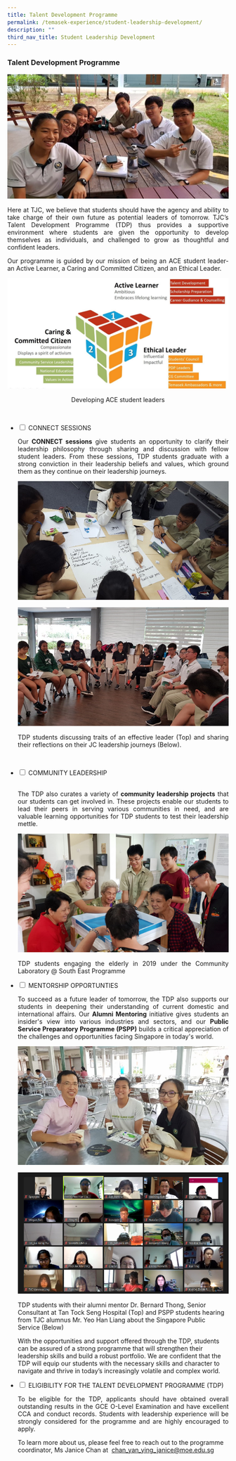 ```yaml
---
title: Talent Development Programme
permalink: /temasek-experience/student-leadership-development/
description: ""
third_nav_title: Student Leadership Development
---
```

### Talent Development Programme

![](/images/TDP%20Masthead.jpg)

<p style="text-align: justify;">Here at TJC, we believe that students should have the agency and ability to take charge of their own future as potential leaders of tomorrow. TJC’s Talent Development Programme (TDP) thus provides a supportive environment where students are given the opportunity to develop themselves as individuals, and challenged to grow as thoughtful and confident leaders.</p>

<p style="text-align: justify;">Our programme is guided by our mission of being an ACE student leader- an Active Learner, a Caring and Committed Citizen, and an Ethical Leader.</p>


![](/images/Temasek%20Experience/Developing%20the%20ACE%20Student%20Leader.jpeg)

<center>Developing ACE student leaders</center>

<ul class="jekyllcodex_accordion">
	
   <li> 
	<input type="checkbox" id="accordion1">
<label for="accordion1">CONNECT SESSIONS</label>
    <div>

<p style="text-align: justify;">Our  <b>CONNECT sessions</b> give students an opportunity to clarify their leadership philosophy through sharing and discussion with fellow student leaders. From these sessions, TDP students graduate with a strong conviction in their leadership beliefs and values, which ground them as they continue on their leadership journeys.</p>

![](/images/TDP%202.png)

![](/images/TDP%203.png)

<p style="text-align: justify;">TDP students discussing traits of an effective leader (Top) and sharing their reflections on their JC leadership journeys (Below).</p>
	
   <li> 
	<input type="checkbox" id="accordion2">
<label for="accordion2">COMMUNITY LEADERSHIP</label>
    <div>
			<p style="text-align: justify;"><br>The TDP also curates a variety of <b>community leadership projects</b> that our students can get involved in. These projects enable our students to lead their peers in serving various communities in need, and are valuable learning opportunities for TDP students to test their leadership mettle.</p>

			
![](/images/tdp_4.png)
			
			
<p style="text-align: justify;"> TDP students engaging the elderly in 2019 under the Community Laboratory @ South East Programme</p>
			

  <li>
    <input type="checkbox" id="accordion3">
    <label for="accordion3">MENTORSHIP OPPORTUNTIES</label>
    <div>
						<p style="text-align: justify;">To succeed as a future leader of tomorrow, the TDP also supports our students in deepening their understanding of current domestic and international affairs. Our <b>Alumni Mentoring</b> initiative gives students an insider's view into various industries and sectors, and our <b>Public Service Preparatory Programme (PSPP)</b> builds a critical appreciation of the challenges and opportunities facing Singapore in today's world.</p>  

![](/images/TDP%205.png)
							
  
![](/images/TDP%206.png)
			
  
<P>TDP students with their alumni mentor Dr. Bernard Thong, Senior Consultant at Tan Tock Seng Hospital (Top) and PSPP students hearing from TJC alumnus Mr. Yeo Han Liang about the Singapore Public Service (Below)

<p>With the opportunities and support offered through the TDP, students can be assured of a strong programme that will strengthen their leadership skills and build a robust portfolio. We are confident that the TDP will equip our students with the necessary skills and character to navigate and thrive in today’s increasingly volatile and complex world.</p>
   
  <li>
    <input type="checkbox" id="accordion4">
    <label for="accordion4">ELIGIBILITY FOR THE TALENT DEVELOPMENT PROGRAMME (TDP)</label>
    <div>
			<p style="text-align: justify;">To be eligible for the TDP, applicants should have obtained overall outstanding results in the GCE O-Level Examination and have excellent CCA and conduct records. Students with leadership experience will be strongly considered for the programme and are highly encouraged to apply.

To learn more about us, please feel free to reach out to the programme coordinator, Ms Janice Chan at  <a href = "mailto:chan_yan_ying_janice@moe.edu.sg">chan_yan_ying_janice@moe.edu.sg</a>